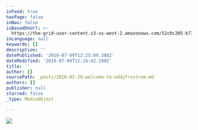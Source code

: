 ```yaml
---
inFeed: true
hasPage: false
inNav: false
isBasedOnUrl: >-
  https://the-grid-user-content.s3-us-west-2.amazonaws.com/52c0c205-b736-417b-bb36-be2fad06a80c.jpg
inLanguage: null
keywords: []
description: ''
datePublished: '2016-07-09T12:25:09.388Z'
dateModified: '2016-07-09T12:24:42.190Z'
title: ''
author: []
sourcePath: _posts/2016-02-29-welcome-to-eddyfrostcom.md
authors: []
publisher: null
starred: false
_type: MediaObject

---
```

> 

![](https://the-grid-user-content.s3-us-west-2.amazonaws.com/52c0c205-b736-417b-bb36-be2fad06a80c.jpg)